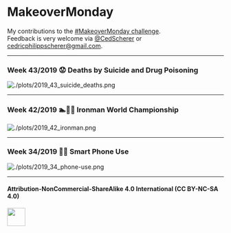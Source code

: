 # MakeoverMonday
My contributions to the [#MakeoverMonday challenge](http://www.makeovermonday.co.uk/).  
Feedback is very welcome via [@CedScherer](https://twitter.com/cedscherer) or [cedricphilippscherer@gmail.com](mailto:cedricphilippscherer@gmail.com).

***

### Week 43/2019 ⁠😟 Deaths by Suicide and Drug Poisoning

![./plots/2019_43_suicide_deaths.png](https://github.com/Z3tt/MakeoverMonday/blob/master/plots/2019_43_suicide_deaths.png)
***

### Week 42/2019 🏊🚴🏃 Ironman World Championship
![./plots/2019_42_ironman.png](https://github.com/Z3tt/MakeoverMonday/blob/master/plots/2019_42_ironman.png)

***

### Week 34/2019 ⁠📱📴 Smart Phone Use
![./plots/2019_34_phone-use.png](https://github.com/Z3tt/MakeoverMonday/blob/master/plots/2019_34_phone-use.png)

***

#### Attribution-NonCommercial-ShareAlike 4.0 International (CC BY-NC-SA 4.0)
<div style="width:300px; height:200px">
<img src=https://camo.githubusercontent.com/00f7814990f36f84c5ea74cba887385d8a2f36be/68747470733a2f2f646f63732e636c6f7564706f7373652e636f6d2f696d616765732f63632d62792d6e632d73612e706e67 alt="" height="42">
</div>
